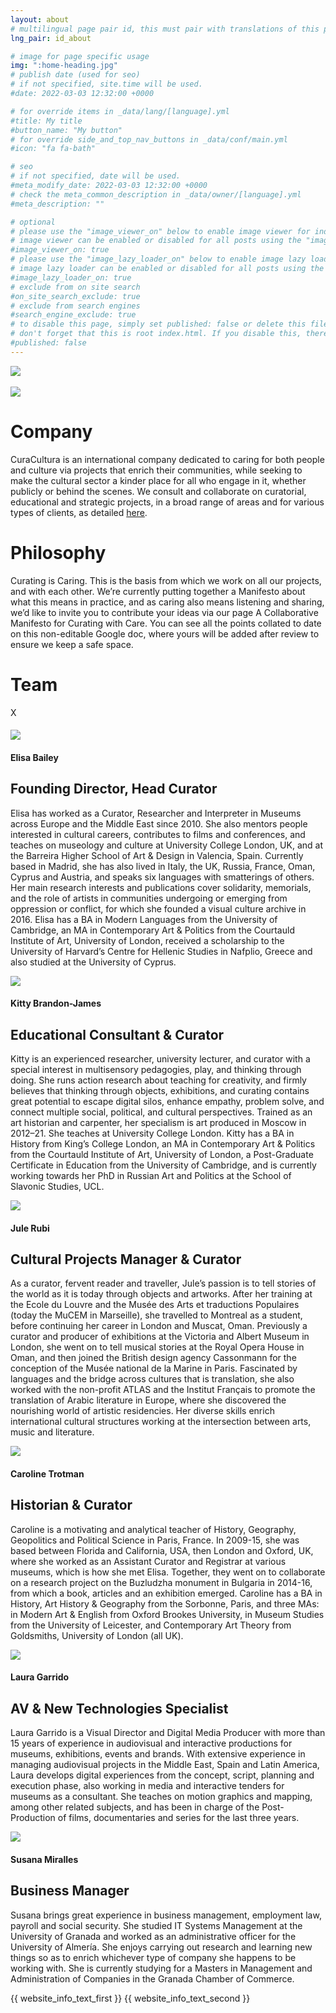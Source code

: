 ```yaml
---
layout: about
# multilingual page pair id, this must pair with translations of this page. (This name must be unique)
lng_pair: id_about

# image for page specific usage
img: ":home-heading.jpg"
# publish date (used for seo)
# if not specified, site.time will be used.
#date: 2022-03-03 12:32:00 +0000

# for override items in _data/lang/[language].yml
#title: My title
#button_name: "My button"
# for override side_and_top_nav_buttons in _data/conf/main.yml
#icon: "fa fa-bath"

# seo
# if not specified, date will be used.
#meta_modify_date: 2022-03-03 12:32:00 +0000
# check the meta_common_description in _data/owner/[language].yml
#meta_description: ""

# optional
# please use the "image_viewer_on" below to enable image viewer for individual pages or posts (_posts/ or [language]/_posts folders).
# image viewer can be enabled or disabled for all posts using the "image_viewer_posts: true" setting in _data/conf/main.yml.
#image_viewer_on: true
# please use the "image_lazy_loader_on" below to enable image lazy loader for individual pages or posts (_posts/ or [language]/_posts folders).
# image lazy loader can be enabled or disabled for all posts using the "image_lazy_loader_posts: true" setting in _data/conf/main.yml.
#image_lazy_loader_on: true
# exclude from on site search
#on_site_search_exclude: true
# exclude from search engines
#search_engine_exclude: true
# to disable this page, simply set published: false or delete this file
# don't forget that this is root index.html. If you disable this, there will be no index.html page to open
#published: false
---
```

<link rel="preconnect" href="https://fonts.googleapis.com">
<link rel="preconnect" href="https://fonts.gstatic.com" crossorigin>
<link href="https://fonts.googleapis.com/css2?family=Arsenal&display=swap" rel="stylesheet">
<div class="containertitle">
       <img id="imagename" src="/assets/img/default/name logo.png">
</div>
<br>
<div class="photoTitle">
<img id="imgTitles" src="/assets/img/default/logo.png">
<h1 id="title2"> Company </h1>
</div>
<div class="boxCompany">
    <p>CuraCultura is an international company dedicated to caring for both people and culture via projects that enrich their communities, while seeking to make the cultural sector a kinder place for all who engage in it, whether publicly or behind the scenes. We consult and collaborate on curatorial, educational and strategic projects, in a broad range of areas and for various types of clients, as detailed <a id="link" href="/tabs/offering.html">here</a>.</p>
</div>
<h1 id="title2"> Philosophy  </h1>
<div id="curating">
<p>Curating is Caring. This is the basis from which we work on all our projects, and with each other. We’re currently putting together a Manifesto about what this means in practice, and as caring also means listening and sharing, we’d like to invite you to contribute your ideas via our page <a id="link">A Collaborative Manifesto for Curating with Care</a>. You can see all the points collated to date on this non-editable <a id="link">Google doc</a>, where yours will be added after review to ensure we keep a safe space.</p>
</div>
<h1 id="title2"> Team</h1>
<div class="containerTeam">
   <div class="containerMember">
        <div class="showPopUp">
            <div class="overlay"></div>
                <div class="img-show">
                    <span>X</span>
                    <img src="">
                    <h4 id="namePopUp"></h4>
                    <h4 id="jobPopUp"></h4>
                    <p id="descPopUp"></p>
                </div>
        </div>
       <img class="imgMembers" id="imgMember" src="/assets/img/home//Elisa.jpg" />
       <h4>Elisa Bailey </h4>
       <h2 class="job">Founding Director, Head Curator</h2>
       <p id="desc">Elisa has worked as a Curator, Researcher and Interpreter in Museums across Europe and the Middle East since 2010. She also mentors people interested in cultural careers, contributes to films and conferences, and teaches on museology and culture at University College London, UK, and at the Barreira Higher School of Art & Design in Valencia, Spain. Currently based in Madrid, she has also lived in Italy, the UK, Russia, France, Oman, Cyprus and Austria, and speaks six languages with smatterings of others. Her main research interests and publications cover solidarity, memorials, and the role of artists in communities undergoing or emerging from oppression or conflict, for which she founded a visual culture archive in 2016.
       Elisa has a BA in Modern Languages from the University of Cambridge, an MA in Contemporary Art & Politics from the Courtauld Institute of Art, University of London, received a scholarship to the University of Harvard’s Centre for Hellenic Studies in Nafplio, Greece and also studied at the University of Cyprus.</p>
   </div>
   <div class="containerMember">
       <img class="imgMembers" id="imgMember2" src="/assets/img/home/kittyRes.jpg" />
       <h4>Kitty Brandon-James</h4>
       <h2 class="job">Educational Consultant & Curator</h2>
       <p id="desc">Kitty is an experienced researcher, university lecturer, and curator with a special interest in multisensory pedagogies, play, and thinking through doing. She runs action research about teaching for creativity, and firmly believes that thinking through objects, exhibitions, and curating contains great potential to escape digital silos, enhance empathy, problem solve, and connect multiple social, political, and cultural perspectives. Trained as an art historian and carpenter, her specialism is art produced in Moscow in 2012–21. She teaches at University College London.
       Kitty has a BA in History from King’s College London, an MA in Contemporary Art & Politics from the Courtauld Institute of Art, University of London, a Post-Graduate Certificate in Education from the University of Cambridge, and is currently working towards her PhD in Russian Art and Politics at the School of Slavonic Studies, UCL.
</p>
   </div>
   <div class="containerMember">
       <img  class="imgMembers" id="imgMember" src="/assets/img/home/Rubi.png" />
       <h4>Jule Rubi</h4>
       <h2 class="job">Cultural Projects Manager & Curator</h2>
        <p id="desc">As a curator, fervent reader and traveller, Jule’s passion is to tell stories of the world as it is today through objects and artworks. After her training at the Ecole du Louvre and the Musée des Arts et traductions Populaires (today the MuCEM in Marseille), she travelled to Montreal as a student, before continuing her career in London and Muscat, Oman. Previously a curator and producer of exhibitions at the Victoria and Albert Museum in London, she went on to tell musical stories at the Royal Opera House in Oman, and then joined the British design agency Cassonmann for the conception of the Musée national de la Marine in Paris. Fascinated by languages and the bridge across cultures that is translation, she also worked with the non-profit ATLAS and the Institut Français to promote the translation of Arabic literature in Europe, where she discovered the nourishing world of artistic residencies. Her diverse skills enrich international cultural structures working at the intersection between arts, music and literature.</p>
   </div>
   <div class="containerMember">
       <img class="imgMembers" id="imgMember3" src="/assets/img/home/caroRes.jpg" />
       <h4>Caroline Trotman</h4>
       <h2 class="job">Historian & Curator</h2>
        <p id="desc">Caroline is a motivating and analytical teacher of History, Geography, Geopolitics and Political Science in Paris, France. In 2009-15, she was based between Florida and California, USA, then London and Oxford, UK, where she worked as an Assistant Curator and Registrar at various museums, which is how she met Elisa. Together, they went on to collaborate on a research project on the Buzludzha monument in Bulgaria in 2014-16, from which a book, articles and an exhibition emerged.
        Caroline has a BA in History, Art History & Geography from the Sorbonne, Paris, and three MAs: in Modern Art & English from Oxford Brookes University, in Museum Studies from the University of Leicester, and Contemporary Art Theory from Goldsmiths, University of London (all UK).
</p>
   </div>
   <div class="containerMember">
       <img class="imgMembers" id="imgMember4" src="/assets/img/home/Laura.png" />
       <h4>Laura Garrido</h4>
       <h2 class="job">AV & New Technologies Specialist</h2>
        <p id="desc">Laura Garrido is a Visual Director and Digital Media Producer with more than 15 years of experience in audiovisual and interactive productions for museums, exhibitions, events and brands. With extensive experience in managing audiovisual projects in the Middle East, Spain and Latin America, Laura develops digital experiences from the concept, script, planning and execution phase, also working in media and interactive tenders for museums as a consultant. She teaches on motion graphics and mapping, among other related subjects, and has been in charge of the Post-Production of films, documentaries and series for the last three years.</p>
   </div>
   <div class="containerMember">
       <img class="imgMembers" id="imgMember5" src="/assets/img/home/Susana.png" />
       <h4>Susana Miralles</h4>
       <h2 class="job">Business Manager</h2>
        <p id="desc">Susana brings great experience in business management, employment law, payroll and social security. She studied IT Systems Management at the University of Granada and worked as an administrative officer for the University of Almería. She enjoys carrying out research and learning new things so as to enrich whichever type of company she happens to be working with. She is currently studying for a Masters in Management and Administration of Companies in the Granada Chamber of Commerce.</p>
   </div>
</div>
{{ website_info_text_first }}
{{ website_info_text_second }}
